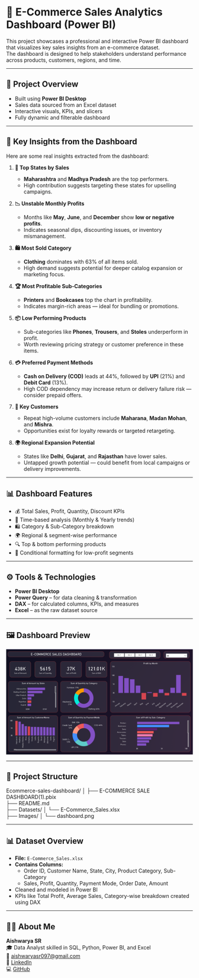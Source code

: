 # 🛒 E-Commerce Sales Analytics Dashboard (Power BI)

This project showcases a professional and interactive Power BI dashboard that visualizes key sales insights from an e-commerce dataset.  
The dashboard is designed to help stakeholders understand performance across products, customers, regions, and time.

---

## 📌 Project Overview

- Built using **Power BI Desktop**
- Sales data sourced from an Excel dataset
- Interactive visuals, KPIs, and slicers
- Fully dynamic and filterable dashboard

---

## 🧠 Key Insights from the Dashboard

Here are some real insights extracted from the dashboard:

1. **💸 Top States by Sales**
   - **Maharashtra** and **Madhya Pradesh** are the top performers.
   - High contribution suggests targeting these states for upselling campaigns.

2. **📉 Unstable Monthly Profits**
   - Months like **May**, **June**, and **December** show **low or negative profits**.
   - Indicates seasonal dips, discounting issues, or inventory mismanagement.

3. **🛍️ Most Sold Category**
   - **Clothing** dominates with 63% of all items sold.
   - High demand suggests potential for deeper catalog expansion or marketing focus.

4. **🏆 Most Profitable Sub-Categories**
   - **Printers** and **Bookcases** top the chart in profitability.
   - Indicates margin-rich areas — ideal for bundling or promotions.

5. **📦 Low Performing Products**
   - Sub-categories like **Phones**, **Trousers**, and **Stoles** underperform in profit.
   - Worth reviewing pricing strategy or customer preference in these items.

6. **💳 Preferred Payment Methods**
   - **Cash on Delivery (COD)** leads at 44%, followed by **UPI** (21%) and **Debit Card** (13%).
   - High COD dependency may increase return or delivery failure risk — consider prepaid offers.

7. **👥 Key Customers**
   - Repeat high-volume customers include **Maharana**, **Madan Mohan**, and **Mishra**.
   - Opportunities exist for loyalty rewards or targeted retargeting.

8. **🌍 Regional Expansion Potential**
   - States like **Delhi**, **Gujarat**, and **Rajasthan** have lower sales.
   - Untapped growth potential — could benefit from local campaigns or delivery improvements.

---

## 📊 Dashboard Features

- 💰 Total Sales, Profit, Quantity, Discount KPIs
- 📆 Time-based analysis (Monthly & Yearly trends)
- 🛍️ Category & Sub-Category breakdown
- 🌍 Regional & segment-wise performance
- 🔍 Top & bottom performing products
- 🎯 Conditional formatting for low-profit segments

---

## ⚙️ Tools & Technologies

- **Power BI Desktop**
- **Power Query** – for data cleaning & transformation
- **DAX** – for calculated columns, KPIs, and measures
- **Excel** – as the raw dataset source

---

## 🖼️ Dashboard Preview

![Dashboard Preview](Images/dashboard.png)

---

## 📂 Project Structure

Ecommerce-sales-dashboard/
│
├── E-COMMERCE SALE DASHBOARD(1).pbix     
├── README.md                                                   
├── Datasets/
│   └── E-Commerce_Sales.xlsx            
├── Images/
│   └── dashboard.png             

---

## 📊 Dataset Overview

- **File:** `E-Commerce_Sales.xlsx`
- **Contains Columns:**
  - Order ID, Customer Name, State, City, Product Category, Sub-Category
  - Sales, Profit, Quantity, Payment Mode, Order Date, Amount
- Cleaned and modeled in Power BI
- KPIs like Total Profit, Average Sales, Category-wise breakdown created using DAX

---

## 👩‍💼 About Me

**Aishwarya SR**  
🎓 Data Analyst skilled in SQL, Python, Power BI, and Excel  
📧 aishwaryasr097@gmail.com  
🔗 [LinkedIn](https://www.linkedin.com/in/aishwarya-sr/)  
💻 [GitHub](https://github.com/Aiishwarya01)

